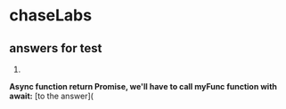 # chaseLabs

## answers for test

 1)

**Async function return Promise, we'll have to call myFunc function with await:**
[to the answer](
